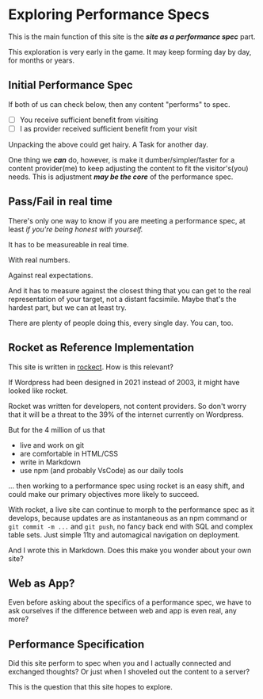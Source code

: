 # Exploring Performance Specs

This is the main function of this site is the _**site as a performance spec**_ part.

This exploration is very early in the game. It may keep forming day by day, for months or years.

## Initial Performance Spec

If both of us can check below, then any content "performs" to spec.

- [ ] You receive sufficient benefit from visiting
- [ ] I as provider received sufficient benefit from your visit

Unpacking the above could get hairy. A Task for another day.

One thing we _**can**_ do, however, is make it dumber/simpler/faster for a content provider(me) to keep adjusting the content to fit the visitor's(you) needs. This is adjustment _**may be the core**_ of the performance spec.

## Pass/Fail in real time

There's only one way to know if you are meeting a performance spec, at least _if you're being honest with yourself._

It has to be measureable in real time.

With real numbers.

Against real expectations.

And it has to measure against the closest thing that you can get to the real representation of your target, not a distant facsimile. Maybe that's the hardest part, but we can at least try.

There are plenty of people doing this, every single day. You can, too.

## Rocket as Reference Implementation

This site is written in [rockect](https://rocket.modern-web.dev/). How is this relevant?

If Wordpress had been designed in 2021 instead of 2003, it might have looked like rocket.

Rocket was written for developers, not content providers. So don't worry that it will be a threat to the 39% of the internet currently on Wordpress.

But for the 4 million of us that

- live and work on git
- are comfortable in HTML/CSS
- write in Markdown
- use npm (and probably VsCode) as our daily tools

... then working to a performance spec using rocket is an easy shift, and could make our primary objectives more likely to succeed.

With rocket, a live site can continue to morph to the performance spec as it develops, because updates are as instantaneous as an npm command or `git commit -m ...` and `git push`, no fancy back end with SQL and complex table sets. Just simple 11ty and automagical navigation on deployment.

And I wrote this in Markdown. Does this make you wonder about your own site?

## Web as App?

Even before asking about the specifics of a performance spec, we have to ask ourselves if the difference between web and app is even real, any more?

## Performance Specification

Did this site perform to spec when you and I actually connected and exchanged thoughts? Or just when I shoveled out the content to a server?

This is the question that this site hopes to explore.
